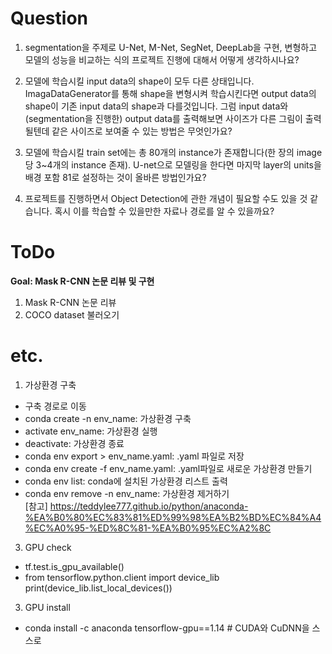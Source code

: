 # Question

1. segmentation을 주제로 U-Net, M-Net, SegNet, DeepLab을 구현, 변형하고 모델의 성능을 비교하는 식의 프로젝트 진행에 대해서 어떻게 생각하시나요?

2. 모델에 학습시킬 input data의 shape이 모두 다른 상태입니다. ImagaDataGenerator를 통해 shape을 변형시켜 학습시킨다면 output data의 shape이 기존 input data의 shape과 다를것입니다. 그럼 input data와 (segmentation을 진행한) output data를 출력해보면 사이즈가 다른 그림이 출력될텐데 같은 사이즈로 보여줄 수 있는 방법은 무엇인가요?

3. 모델에 학습시킬 train set에는 총 80개의 instance가 존재합니다(한 장의 image당 3~4개의 instance 존재). U-net으로 모델링을 한다면 마지막 layer의 units을 배경 포함 81로 설정하는 것이 올바른 방법인가요?

4. 프로젝트를 진행하면서 Object Detection에 관한 개념이 필요할 수도 있을 것 같습니다. 혹시 이를 학습할 수 있을만한 자료나 경로를 알 수 있을까요?

# ToDo
**Goal: Mask R-CNN 논문 리뷰 및 구현**

1. Mask R-CNN 논문 리뷰
2. COCO dataset 불러오기

# etc.
1. 가상환경 구축
* 구축 경로로 이동
* conda create -n env_name: 가상환경 구축
* activate env_name: 가상환경 실행
* deactivate: 가상환경 종료
* conda env export > env_name.yaml: .yaml 파일로 저장
* conda env create -f env_name.yaml: .yaml파일로 새로운 가상환경 만들기
* conda env list: conda에 설치된 가상환경 리스트 출력
* conda env remove -n env_name: 가상환경 제거하기<br>
[참고] https://teddylee777.github.io/python/anaconda-%EA%B0%80%EC%83%81%ED%99%98%EA%B2%BD%EC%84%A4%EC%A0%95-%ED%8C%81-%EA%B0%95%EC%A2%8C

3. GPU check
* tf.test.is_gpu_available()
* from tensorflow.python.client import device_lib<br>
print(device_lib.list_local_devices())

3. GPU install
* conda install -c anaconda tensorflow-gpu==1.14    # CUDA와 CuDNN을 스스로 
